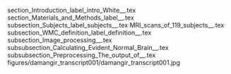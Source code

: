 section_Introduction_label_intro_White__.tex
section_Materials_and_Methods_label__.tex
subsection_Subjects_label_subjects__.tex
MRI_scans_of_119_subjects__.tex
subsection_WMC_definition_label_definition__.tex
subsection_Image_processing__.tex
subsubsection_Calculating_Evident_Normal_Brain__.tex
subsubsection_Preprocessing_The_output_of__.tex
figures/damangir_transcript001/damangir_transcript001.jpg
    